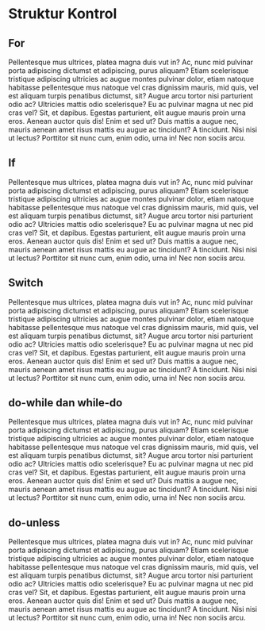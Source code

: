Struktur Kontrol
================

## For

Pellentesque mus ultrices, platea magna duis vut in? Ac, nunc mid pulvinar porta adipiscing dictumst et adipiscing, purus aliquam? Etiam scelerisque tristique adipiscing ultricies ac augue montes pulvinar dolor, etiam natoque habitasse pellentesque mus natoque vel cras dignissim mauris, mid quis, vel est aliquam turpis penatibus dictumst, sit? Augue arcu tortor nisi parturient odio ac? Ultricies mattis odio scelerisque? Eu ac pulvinar magna ut nec pid cras vel? Sit, et dapibus. Egestas parturient, elit augue mauris proin urna eros. Aenean auctor quis dis! Enim et sed ut? Duis mattis a augue nec, mauris aenean amet risus mattis eu augue ac tincidunt? A tincidunt. Nisi nisi ut lectus? Porttitor sit nunc cum, enim odio, urna in! Nec non sociis arcu.

## If

Pellentesque mus ultrices, platea magna duis vut in? Ac, nunc mid pulvinar porta adipiscing dictumst et adipiscing, purus aliquam? Etiam scelerisque tristique adipiscing ultricies ac augue montes pulvinar dolor, etiam natoque habitasse pellentesque mus natoque vel cras dignissim mauris, mid quis, vel est aliquam turpis penatibus dictumst, sit? Augue arcu tortor nisi parturient odio ac? Ultricies mattis odio scelerisque? Eu ac pulvinar magna ut nec pid cras vel? Sit, et dapibus. Egestas parturient, elit augue mauris proin urna eros. Aenean auctor quis dis! Enim et sed ut? Duis mattis a augue nec, mauris aenean amet risus mattis eu augue ac tincidunt? A tincidunt. Nisi nisi ut lectus? Porttitor sit nunc cum, enim odio, urna in! Nec non sociis arcu.

## Switch

Pellentesque mus ultrices, platea magna duis vut in? Ac, nunc mid pulvinar porta adipiscing dictumst et adipiscing, purus aliquam? Etiam scelerisque tristique adipiscing ultricies ac augue montes pulvinar dolor, etiam natoque habitasse pellentesque mus natoque vel cras dignissim mauris, mid quis, vel est aliquam turpis penatibus dictumst, sit? Augue arcu tortor nisi parturient odio ac? Ultricies mattis odio scelerisque? Eu ac pulvinar magna ut nec pid cras vel? Sit, et dapibus. Egestas parturient, elit augue mauris proin urna eros. Aenean auctor quis dis! Enim et sed ut? Duis mattis a augue nec, mauris aenean amet risus mattis eu augue ac tincidunt? A tincidunt. Nisi nisi ut lectus? Porttitor sit nunc cum, enim odio, urna in! Nec non sociis arcu.

## do-while dan while-do

Pellentesque mus ultrices, platea magna duis vut in? Ac, nunc mid pulvinar porta adipiscing dictumst et adipiscing, purus aliquam? Etiam scelerisque tristique adipiscing ultricies ac augue montes pulvinar dolor, etiam natoque habitasse pellentesque mus natoque vel cras dignissim mauris, mid quis, vel est aliquam turpis penatibus dictumst, sit? Augue arcu tortor nisi parturient odio ac? Ultricies mattis odio scelerisque? Eu ac pulvinar magna ut nec pid cras vel? Sit, et dapibus. Egestas parturient, elit augue mauris proin urna eros. Aenean auctor quis dis! Enim et sed ut? Duis mattis a augue nec, mauris aenean amet risus mattis eu augue ac tincidunt? A tincidunt. Nisi nisi ut lectus? Porttitor sit nunc cum, enim odio, urna in! Nec non sociis arcu.

## do-unless

Pellentesque mus ultrices, platea magna duis vut in? Ac, nunc mid pulvinar porta adipiscing dictumst et adipiscing, purus aliquam? Etiam scelerisque tristique adipiscing ultricies ac augue montes pulvinar dolor, etiam natoque habitasse pellentesque mus natoque vel cras dignissim mauris, mid quis, vel est aliquam turpis penatibus dictumst, sit? Augue arcu tortor nisi parturient odio ac? Ultricies mattis odio scelerisque? Eu ac pulvinar magna ut nec pid cras vel? Sit, et dapibus. Egestas parturient, elit augue mauris proin urna eros. Aenean auctor quis dis! Enim et sed ut? Duis mattis a augue nec, mauris aenean amet risus mattis eu augue ac tincidunt? A tincidunt. Nisi nisi ut lectus? Porttitor sit nunc cum, enim odio, urna in! Nec non sociis arcu.
